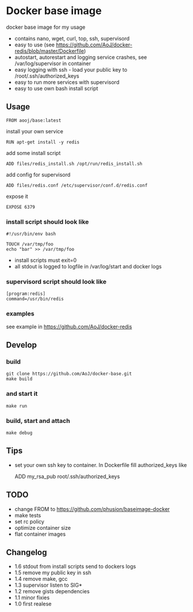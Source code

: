 # Docker base image

docker base image for my usage

- contains nano, wget, curl, top, ssh, supervisord
- easy to use (see https://github.com/AoJ/docker-redis/blob/master/Dockerfile)
- autostart, autorestart and logging service crashes, see /var/log/supervisor in container
- easy logging with ssh - load your public key to /root/.ssh/authorized_keys
- easy to run more services with supervisord
- easy to use own bash install script


## Usage

    FROM aooj/base:latest

install your own service

    RUN apt-get install -y redis
    
add some install script

    ADD files/redis_install.sh /opt/run/redis_install.sh
    
add config for supervisord

    ADD files/redis.conf /etc/supervisor/conf.d/redis.conf

expose it

    EXPOSE 6379


### install script should look like

    #!/usr/bin/env bash
    
    TOUCH /var/tmp/foo
    echo "bar" >> /var/tmp/foo
    
- install scripts must exit=0
- all stdout is logged to logfile in /var/log/start and docker logs


### supervisord script should look like

    [program:redis]
    command=/usr/bin/redis
    
### examples
see example in https://github.com/AoJ/docker-redis

## Develop


### build
    git clone https://github.com/AoJ/docker-base.git
    make build
    
### and start it
    make run

### build, start and attach
    make debug

## Tips
- set your own ssh key to container. In Dockerfile fill authorized_keys like
 
    ADD my_rsa_pub root/.ssh/authorized_keys

    
## TODO
- change FROM to https://github.com/phusion/baseimage-docker
- make tests
- set rc policy
- optimize container size
- flat container images


## Changelog
- 1.6 stdout from install scripts send to dockers logs
- 1.5 remove my public key in ssh
- 1.4 remove make, gcc
- 1.3 supervisor listen to SIG*
- 1.2 remove gists dependencies
- 1.1 minor fixies
- 1.0 first realese
